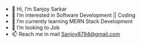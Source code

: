 - 👋 Hi, I’m Sanjoy Sarkar
- 👀 I’m interested in Software Development || Coding
- 🌱 I’m currently learning MERN Stack Development
- 💞️ I’m looking to Job 
- 📫 Reach me in mail Sanjoy8794@gmail.com

<!---
Sanjoy2021/Sanjoy2021 is a ✨ special ✨ repository because its `README.md` (this file) appears on your GitHub profile.
You can click the Preview link to take a look at your changes.
--->
